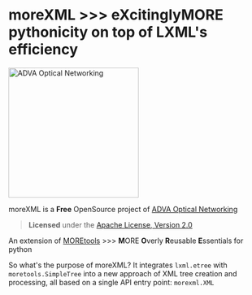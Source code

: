 moreXML >>> eXcitinglyMORE pythonicity on top of LXML's efficiency
==================================================================

<a href="https://advaoptical.com">
  <img
    alt="ADVA Optical Networking"
    src="https://www.advaoptical.com/-/media/adva-main-site/logo.ashx"
    width="256"
    >
</a>

moreXML is a **Free** OpenSource project of [
  ADVA Optical Networking][advaoptical]

[advaoptical]: https://advaoptical.com

> **Licensed** under the [Apache License, Version 2.0][license]

[license]: http://www.apache.org/licenses/LICENSE-2.0

An extension of [MOREtools][moretools] >>> **M**ORE **O**verly **R**eusable
**E**ssentials for python

[moretools]: https://github.com/zimmermanncode/moretools

So what's the purpose of moreXML? It integrates `lxml.etree` with
`moretools.SimpleTree` into a new approach of XML tree creation and
processing, all based on a single API entry point: `morexml.XML` 
